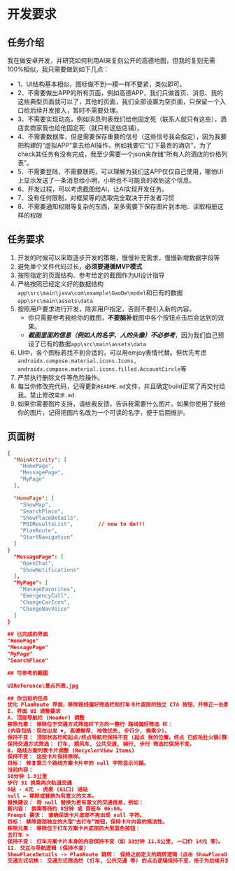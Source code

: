 
# 开发要求
## 任务介绍
我在做安卓开发，并研究如何利用AI来复刻公开的高德地图，但我的复刻无需100%相似，我只需要做到如下几点：
- 1、UI结构基本相似，图标做不到一模一样不要紧，类似即可。
- 2、不需要做出APP的所有页面，例如高德APP，我们只做首页、消息、我的这些典型页面就可以了，其他的页面，我们全部设置为空页面，只保留一个入口给后续开发接入，暂时不需要处理。
- 3、不需要实现动态，例如消息列表我们给他固定死（联系人就只有这些），酒店卖商家我也给他固定死（就只有这些店铺）。
- 4、不需要数据库，但是需要保存重要的信号（这些信号我会指定），因为我要把构建的“虚拟APP”拿去给AI操作，例如我要它“订下最贵的酒店”，为了check其任务有没有完成，我至少需要一个json来存储“所有人的酒店的价格列表”。
- 5、不需要登陆，不需要联网，可以理解为我们这APP仅仅自己使用，哪怕UI上显示发送了一条消息给小明，小明也不可能真的收到这个信息。
- 6、开发过程，可以考虑截图给AI，让AI实现开发任务。
- 7、没有任何限制，对框架等的选取完全取决于开发者习惯
- 8、不需要通知权限等复杂的东西，至多需要下保存图片到本地、读取相册这样的权限

## 任务要求
1. 开发的时候可以采取逐步开发的策略，慢慢补充需求，慢慢新增数据字段等
2. 避免单个文件代码过长，**必须要遵循MVP模式**
3. 按照指定的页面结构、参考给定的截图作为UI设计指导
4. 严格按照已经定义好的数据结构`app\src\main\java\com\example\GaoDe\model`和已有的数据`app\src\main\assets\data`
5. 按照用户要求进行开发，除非用户指定，否则不要引入新的内容。
    - 你只需要参考我给你的截图，**不要脑补**截图中各个按钮点击后会达到的效果。
    - ***截图里面的信息（例如人的名字、人的头像）不必参考***，因为我们自己预设了已有的数据`app\src\main\assets\data`
6. UI中，各个图标若找不到合适的，可以用emjoy表情代替。但优先考虑`androidx.compose.material.icons.Icons, androidx.compose.material.icons.filled.AccountCircle`等
7. 严禁执行删除文件等危险操作。
8. 每当你修改完代码，记得更新`README.md`文件，并且确定build正常了再交付给我。禁止修改`需求.md`.
9. 如果你需要图片支持，请给我反馈，告诉我需要什么图片。如果你使用了我给你的图片，记得把图片名改为一个可读的名字，便于后期维护。

## 页面树
```json
{
  "MainActivity": [
    "HomePage",
    "MessagePage",
    "MyPage"
  ],

  "HomePage": [
    "ShowMap",
    "SearchPlace",
    "ShowPlaceDetails",   
    "POIResultsList",        // now to do!!!
    "PlanRoute",
    "StartNavigation"
  ]
}
  "MessagePage": [
    "OpenChat",
    "ShowNotifications"
  ],
  "MyPage": [
    "ManageFavorites",
    "EmergencyCall",
    "ChangeCarIcon",
    "ChangeNavVoice"
  ]
}

## 已完成的界面
"HomePage"
"MessagePage"
"MyPage"
"SearchPlace"

## 可参考的截图

UIReference\景点列表.jpg

## 你当前的任务
优化 PlanRoute 界面，移除路线偏好筛选栏和打车卡片底部的独立 CTA 按钮，并修正一处数据占位符。
I. 界面 UI 调整要求
A. 顶部导航栏 (Header) 调整
移除元素： 移除位于交通方式筛选栏下方的一整行 路线偏好筛选 栏：
(内容包括：现在出发 ▼, 高德推荐, 地铁优先, 步行少, 换乘少)。
保持不变： 顶部状态栏和起点/终点导航栏保持不变 (起点 我的位置，终点 巴奴毛肚火锅(群光广场店))。
保持交通方式筛选： 打车, 顺风车, 公共交通, 骑行, 步行 筛选栏保持不变。
B. 路线方案列表卡片调整 (RecyclerView Items)
保持不变： 这些卡片保持原样。
目标： 修复第三个路线方案卡片中的 null 字符显示问题。
当前内容：
58分钟 1.8公里
步行 31 换乘两次轨道交通
6站 · 4元 · 虎泉 (G1口) 进站
null ← 移除或替换为有意义的文本。
替换建议： 将 null 替换为更有意义的交通信息，例如：
新内容： 换乘等待约 8分钟 或 首班车 06:00。
Prompt 要求： 请确保该卡片底部不再出现 null 字符。
目标： 移除底部独立的大型“去打车”按钮，保持卡片内容的简洁性。
移除元素： 移除位于打车方案卡片底部的大型蓝色按钮：
去打车 >
保持不变： 打车方案卡片本身的内容保持不变（如 33分钟 11.8公里, 一口价 14元 等）。
II. 交互与导航逻辑 (保持不变)
ShowPlaceDetails -> PlanRoute 跳转： 保持之前定义的跳转逻辑（点击 ShowPlaceDetails 中的“路线”按钮，携带起点/终点信息跳转到 PlanRoute）不变。
交通方式切换： 交通方式筛选栏 (打车, 公共交通 等) 的点击逻辑保持不变，用于为后续开发预留空页面/逻辑。